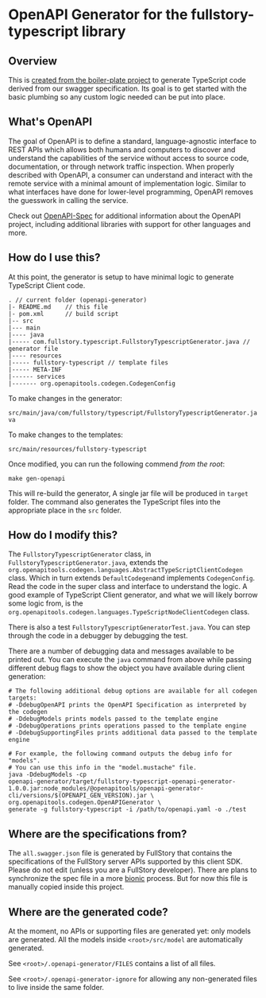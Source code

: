 # OpenAPI Generator for the fullstory-typescript library

## Overview
This is [created from the boiler-plate project](https://openapi-generator.tech/docs/customization#custom-generator-and-template) to generate TypeScript code derived from our swagger specification.
Its goal is to get started with the basic plumbing so any custom logic needed can be put into place.

## What's OpenAPI
The goal of OpenAPI is to define a standard, language-agnostic interface to REST APIs which allows both humans and computers to discover and understand the capabilities of the service without access to source code, documentation, or through network traffic inspection.
When properly described with OpenAPI, a consumer can understand and interact with the remote service with a minimal amount of implementation logic.
Similar to what interfaces have done for lower-level programming, OpenAPI removes the guesswork in calling the service.

Check out [OpenAPI-Spec](https://github.com/OAI/OpenAPI-Specification) for additional information about the OpenAPI project, including additional libraries with support for other languages and more.

## How do I use this?
At this point, the generator is setup to have minimal logic to generate TypeScript Client code.

```
. // current folder (openapi-generator)
|- README.md    // this file
|- pom.xml      // build script
|-- src
|--- main
|---- java
|----- com.fullstory.typescript.FullstoryTypescriptGenerator.java // generator file
|---- resources
|----- fullstory-typescript // template files
|----- META-INF
|------ services
|------- org.openapitools.codegen.CodegenConfig
```

To make changes in the generator:

`src/main/java/com/fullstory/typescript/FullstoryTypescriptGenerator.java`

To make changes to the templates:

`src/main/resources/fullstory-typescript`

Once modified, you can run the following commend _from the root_:

```
make gen-openapi
```

This will re-build the generator, A single jar file will be produced in `target` folder.
The command also generates the TypeScript files into the appropriate place in the `src` folder.

## How do I modify this?
The `FullstoryTypescriptGenerator` class,  in `FullstoryTypescriptGenerator.java`, extends the `org.openapitools.codegen.languages.AbstractTypeScriptClientCodegen` class.
Which in turn extends `DefaultCodegen`and implements `CodegenConfig`.
Read the code in the super class and interface to understand the logic. A good example of TypeScript Client generator, and what we will likely borrow some logic from, is the `org.openapitools.codegen.languages.TypeScriptNodeClientCodegen` class.

There is also a test `FullstoryTypescriptGeneratorTest.java`. You can step through the code in a debugger by debugging the test.

There are a number of debugging data and messages available to be printed out.
You can execute the `java` command from above while passing different debug flags to show the object you have available during client generation:

```shell
# The following additional debug options are available for all codegen targets:
# -DdebugOpenAPI prints the OpenAPI Specification as interpreted by the codegen
# -DdebugModels prints models passed to the template engine
# -DdebugOperations prints operations passed to the template engine
# -DdebugSupportingFiles prints additional data passed to the template engine

# For example, the following command outputs the debug info for "models".
# You can use this info in the "model.mustache" file.
java -DdebugModels -cp 
openapi-generator/target/fullstory-typescript-openapi-generator-1.0.0.jar:node_modules/@openapitools/openapi-generator-cli/versions/$(OPENAPI_GEN_VERSION).jar \
org.openapitools.codegen.OpenAPIGenerator \
generate -g fullstory-typescript -i /path/to/openapi.yaml -o ./test
```

## Where are the specifications from?
The `all.swagger.json` file is generated by FullStory that contains the specifications of the FullStory server APIs supported by this client SDK.
Please do not edit (unless you are a FullStory developer).
There are plans to synchronize the spec file in a more [bionic](https://www.fullstory.com/blog/watchwords-empathy-clarity-bionics/) process. But for now this file is manually copied inside this project.

## Where are the generated code?
At the moment, no APIs or supporting files are generated yet: only models are generated.
All the models inside `<root>/src/model` are automatically generated.

See `<root>/.openapi-generator/FILES` contains a list of all files. 

See `<root>/.openapi-generator-ignore` for allowing any non-generated files to live inside the same folder.